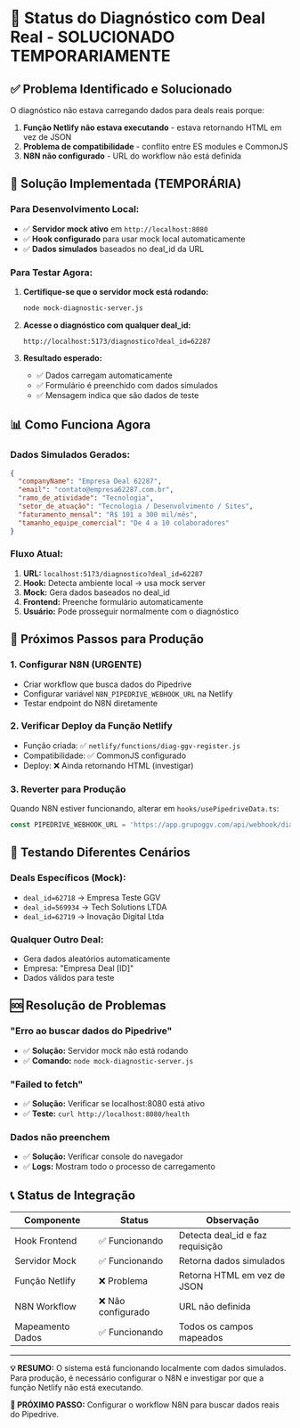 # 🔧 Status do Diagnóstico com Deal Real - SOLUCIONADO TEMPORARIAMENTE

## ✅ **Problema Identificado e Solucionado**

O diagnóstico não estava carregando dados para deals reais porque:

1. **Função Netlify não estava executando** - estava retornando HTML em vez de JSON
2. **Problema de compatibilidade** - conflito entre ES modules e CommonJS
3. **N8N não configurado** - URL do workflow não está definida

## 🚀 **Solução Implementada (TEMPORÁRIA)**

### **Para Desenvolvimento Local:**
- ✅ **Servidor mock ativo** em `http://localhost:8080`
- ✅ **Hook configurado** para usar mock local automaticamente
- ✅ **Dados simulados** baseados no deal_id da URL

### **Para Testar Agora:**

1. **Certifique-se que o servidor mock está rodando:**
   ```bash
   node mock-diagnostic-server.js
   ```

2. **Acesse o diagnóstico com qualquer deal_id:**
   ```
   http://localhost:5173/diagnostico?deal_id=62287
   ```

3. **Resultado esperado:**
   - ✅ Dados carregam automaticamente
   - ✅ Formulário é preenchido com dados simulados
   - ✅ Mensagem indica que são dados de teste

## 📊 **Como Funciona Agora**

### **Dados Simulados Gerados:**
```json
{
  "companyName": "Empresa Deal 62287",
  "email": "contato@empresa62287.com.br",
  "ramo_de_atividade": "Tecnologia",
  "setor_de_atuação": "Tecnologia / Desenvolvimento / Sites",
  "faturamento_mensal": "R$ 101 a 300 mil/mês",
  "tamanho_equipe_comercial": "De 4 a 10 colaboradores"
}
```

### **Fluxo Atual:**
1. **URL:** `localhost:5173/diagnostico?deal_id=62287`
2. **Hook:** Detecta ambiente local → usa mock server
3. **Mock:** Gera dados baseados no deal_id
4. **Frontend:** Preenche formulário automaticamente
5. **Usuário:** Pode prosseguir normalmente com o diagnóstico

## 🔧 **Próximos Passos para Produção**

### **1. Configurar N8N (URGENTE)**
- Criar workflow que busca dados do Pipedrive
- Configurar variável `N8N_PIPEDRIVE_WEBHOOK_URL` na Netlify
- Testar endpoint do N8N diretamente

### **2. Verificar Deploy da Função Netlify**
- Função criada: ✅ `netlify/functions/diag-ggv-register.js`
- Compatibilidade: ✅ CommonJS configurado
- Deploy: ❌ Ainda retornando HTML (investigar)

### **3. Reverter para Produção**
Quando N8N estiver funcionando, alterar em `hooks/usePipedriveData.ts`:
```typescript
const PIPEDRIVE_WEBHOOK_URL = 'https://app.grupoggv.com/api/webhook/diag-ggv-register';
```

## 🧪 **Testando Diferentes Cenários**

### **Deals Específicos (Mock):**
- `deal_id=62718` → Empresa Teste GGV
- `deal_id=569934` → Tech Solutions LTDA  
- `deal_id=62719` → Inovação Digital Ltda

### **Qualquer Outro Deal:**
- Gera dados aleatórios automaticamente
- Empresa: "Empresa Deal [ID]"
- Dados válidos para teste

## 🆘 **Resolução de Problemas**

### **"Erro ao buscar dados do Pipedrive"**
- ✅ **Solução:** Servidor mock não está rodando
- ✅ **Comando:** `node mock-diagnostic-server.js`

### **"Failed to fetch"**
- ✅ **Solução:** Verificar se localhost:8080 está ativo
- ✅ **Teste:** `curl http://localhost:8080/health`

### **Dados não preenchem**
- ✅ **Solução:** Verificar console do navegador
- ✅ **Logs:** Mostram todo o processo de carregamento

## 📞 **Status de Integração**

| Componente | Status | Observação |
|------------|--------|------------|
| Hook Frontend | ✅ Funcionando | Detecta deal_id e faz requisição |
| Servidor Mock | ✅ Funcionando | Retorna dados simulados |
| Função Netlify | ❌ Problema | Retorna HTML em vez de JSON |
| N8N Workflow | ❌ Não configurado | URL não definida |
| Mapeamento Dados | ✅ Funcionando | Todos os campos mapeados |

---

**💡 RESUMO:** O sistema está funcionando localmente com dados simulados. Para produção, é necessário configurar o N8N e investigar por que a função Netlify não está executando.

**🎯 PRÓXIMO PASSO:** Configurar o workflow N8N para buscar dados reais do Pipedrive.

